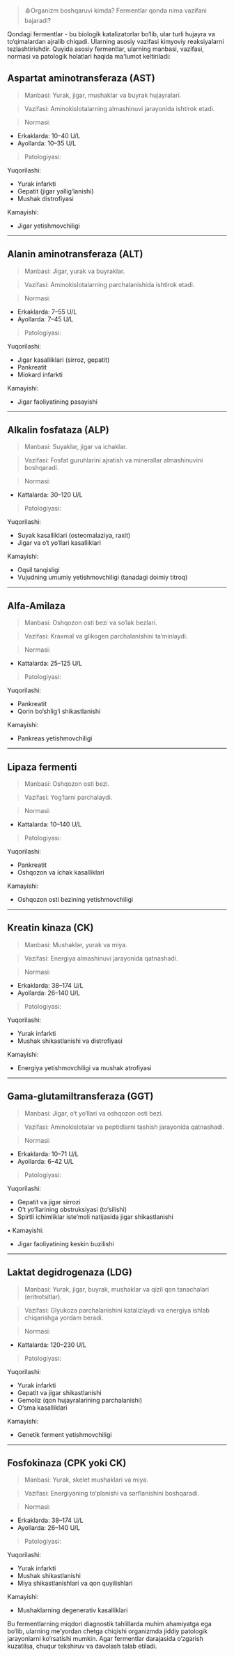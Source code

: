 >🩸Organizm boshqaruvi kimda? Fermentlar qonda nima vazifani bajaradi?

Qondagi fermentlar - bu biologik katalizatorlar bo‘lib, ular turli hujayra va to‘qimalardan ajralib chiqadi. Ularning asosiy vazifasi kimyoviy reaksiyalarni tezlashtirishdir. Quyida asosiy fermentlar, ularning manbasi, vazifasi, normasi va patologik holatlari haqida ma'lumot keltiriladi:

## Aspartat aminotransferaza (AST)

>Manbasi: Yurak, jigar, mushaklar va buyrak hujayralari.

>Vazifasi: Aminokislotalarning almashinuvi jarayonida ishtirok etadi.

>Normasi:
- Erkaklarda: 10–40 U/L
- Ayollarda: 10–35 U/L

>Patologiyasi:

Yuqorilashi:
- Yurak infarkti
- Gepatit (jigar yallig‘lanishi)
- Mushak distrofiyasi

Kamayishi:
- Jigar yetishmovchiligi

---
## Alanin aminotransferaza (ALT)

>Manbasi: Jigar, yurak va buyraklar.

>Vazifasi: Aminokislotalarning parchalanishida ishtirok etadi.

>Normasi:
- Erkaklarda: 7–55 U/L
- Ayollarda: 7–45 U/L

>Patologiyasi:

Yuqorilashi:
- Jigar kasalliklari (sirroz, gepatit)
- Pankreatit
- Miokard infarkti

Kamayishi:
- Jigar faoliyatining pasayishi

---
## Alkalin fosfataza (ALP)

>Manbasi: Suyaklar, jigar va ichaklar.

>Vazifasi: Fosfat guruhlarini ajratish va minerallar almashinuvini boshqaradi.

>Normasi:
- Kattalarda: 30–120 U/L

>Patologiyasi:

Yuqorilashi:
- Suyak kasalliklari (osteomalaziya, raxit)
- Jigar va o‘t yo‘llari kasalliklari

Kamayishi:
- Oqsil tanqisligi
- Vujudning umumiy yetishmovchiligi (tanadagi doimiy titroq)

---
## Alfa-Amilaza

>Manbasi: Oshqozon osti bezi va so‘lak bezlari.

>Vazifasi: Kraxmal va glikogen parchalanishini ta’minlaydi.

>Normasi:
- Kattalarda: 25–125 U/L

>Patologiyasi:

Yuqorilashi:
- Pankreatit
- Qorin bo‘shlig‘i shikastlanishi

Kamayishi:
- Pankreas yetishmovchiligi

---
## Lipaza fermenti

>Manbasi: Oshqozon osti bezi.

>Vazifasi: Yog‘larni parchalaydi.

>Normasi:
- Kattalarda: 10–140 U/L

>Patologiyasi:

Yuqorilashi:
- Pankreatit
- Oshqozon va ichak kasalliklari

Kamayishi:
- Oshqozon osti bezining yetishmovchiligi

---
## Kreatin kinaza (CK)

>Manbasi: Mushaklar, yurak va miya.

>Vazifasi: Energiya almashinuvi jarayonida qatnashadi.

>Normasi:
- Erkaklarda: 38–174 U/L
- Ayollarda: 26–140 U/L

>Patologiyasi:

Yuqorilashi:
- Yurak infarkti
- Mushak shikastlanishi va distrofiyasi

Kamayishi:
- Energiya yetishmovchiligi va mushak atrofiyasi

---
## Gama-glutamiltransferaza (GGT)

>Manbasi: Jigar, o‘t yo‘llari va oshqozon osti bezi.

>Vazifasi: Aminokislotalar va peptidlarni tashish jarayonida qatnashadi.

>Normasi:
- Erkaklarda: 10–71 U/L
- Ayollarda: 6–42 U/L

>Patologiyasi:

Yuqorilashi:
- Gepatit va jigar sirrozi
- O‘t yo‘llarining obstruksiyasi (to‘silishi)
- Spirtli ichimliklar iste’moli natijasida jigar shikastlanishi

• Kamayishi:
- Jigar faoliyatining keskin buzilishi

---
## Laktat degidrogenaza (LDG)

>Manbasi: Yurak, jigar, buyrak, mushaklar va qizil qon tanachalari (eritrotsitlar).

>Vazifasi: Glyukoza parchalanishini katalizlaydi va energiya ishlab chiqarishga yordam beradi.

>Normasi:
- Kattalarda: 120–230 U/L

>Patologiyasi:

Yuqorilashi:
- Yurak infarkti
- Gepatit va jigar shikastlanishi
- Gemoliz (qon hujayralarining parchalanishi)
- O‘sma kasalliklari

Kamayishi:
- Genetik ferment yetishmovchiligi

---
## Fosfokinaza (CPK yoki CK)

>Manbasi: Yurak, skelet mushaklari va miya.

>Vazifasi: Energiyaning to‘planishi va sarflanishini boshqaradi.

>Normasi:
- Erkaklarda: 38–174 U/L
- Ayollarda: 26–140 U/L

>Patologiyasi:

Yuqorilashi:
- Yurak infarkti
- Mushak shikastlanishi
- Miya shikastlanishlari va qon quyilishlari

Kamayishi:
- Mushaklarning degenerativ kasalliklari


Bu fermentlarning miqdori diagnostik tahlillarda muhim ahamiyatga ega bo‘lib, ularning me’yordan chetga chiqishi organizmda jiddiy patologik jarayonlarni ko‘rsatishi mumkin. Agar fermentlar darajasida o‘zgarish kuzatilsa, chuqur tekshiruv va davolash talab etiladi.